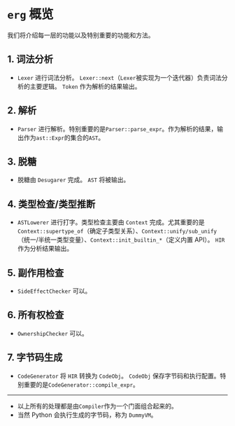 # `erg` 概览

我们将介绍每一层的功能以及特别重要的功能和方法。

## 1. 词法分析

* `Lexer` 进行词法分析。 `Lexer::next`（`Lexer`被实现为一个迭代器）负责词法分析的主要逻辑。 `Token` 作为解析的结果输出。

## 2. 解析

* `Parser` 进行解析。特别重要的是`Parser::parse_expr`。作为解析的结果，输出作为`ast::Expr`的集合的`AST`。

## 3. 脱糖

* 脱糖由 `Desugarer` 完成。 `AST` 将被输出。

## 4. 类型检查/类型推断

* `ASTLowerer` 进行打字。类型检查主要由 `Context` 完成。尤其重要的是 `Context::supertype_of`（确定子类型关系）、`Context::unify/sub_unify`（统一/半统一类型变量）、`Context::init_builtin_*`（定义内置 API）。 `HIR` 作为分析结果输出。

## 5. 副作用检查

* `SideEffectChecker` 可以。

## 6. 所有权检查

* `OwnershipChecker` 可以。

## 7. 字节码生成

* `CodeGenerator` 将 `HIR` 转换为 `CodeObj`。 `CodeObj` 保存字节码和执行配置。特别重要的是`CodeGenerator::compile_expr`。

---

* 以上所有的处理都是由`Compiler`作为一个门面组合起来的。
* 当然 Python 会执行生成的字节码，称为 `DummyVM`。